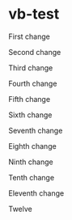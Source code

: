 # vb-test

First change

Second change

Third change

Fourth  change

Fifth change

Sixth change

Seventh change

Eighth change

Ninth change

Tenth change

Eleventh change

Twelve